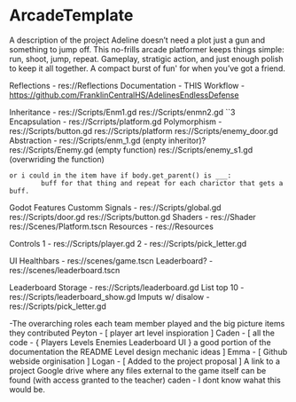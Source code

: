# ArcadeTemplate
A description of the project
Adeline doesn’t need a plot
just a gun and something to jump off. 
This no-frills arcade platformer keeps things simple:
run, shoot, jump, repeat. 
Gameplay, stratigic action, and just enough polish to keep it all together. 
A compact burst of fun' for when you’ve got a friend.



Reflections - res://Reflections
Documentation - THIS
Workflow - https://github.com/FranklinCentralHS/AdelinesEndlessDefense



Inheritance - res://Scripts/Enm1.gd
				res://Scripts/enmn2.gd
				``3
Encapsulation - res://Scrripts/platform.gd 
Polymorphism - res://Scripts/button.gd
				res://Scripts/platform
				res://Scripts/enemy_door.gd
Abstraction - res://Scripts/enm_1.gd   (enpty inheritor)?
				res://Scripts/Enemy.gd (empty function)
				res://Scripts/enemy_s1.gd (overwriding the function)
	
	or i could in the item have if body.get_parent() is ___:
			buff for that thing and repeat for each charictor that gets a buff.

Godot Features
Customm Signals - res://Scripts/global.gd
					res://Scripts/door.gd
					res://Scripts/button.gd
Shaders - res://Shader
			res://Scenes/Platform.tscn
Resources - res://Resources
			
Controls
1 - res://Scripts/player.gd
2 - res://Scripts/pick_letter.gd

UI
Healthbars - res://scenes/game.tscn
Leaderboard? - res://scenes/leaderboard.tscn

Leaderboard
Storage - res://Scripts/leaderboard.gd
List top 10 - res://Scripts/leaderboard_show.gd
Imputs w/ disalow - res://Scripts/pick_letter.gd

-The overarching roles each team member played and the big picture items they contributed
Peyton - [
	player art
	level inspioration
]
Caden - [
	all the code - {
		Players
		Levels
		Enemies
		Leaderboard
		UI
	}
	a good portion of the documentation
	the README
	Level design
	mechanic ideas
]
Emma - [
	Github webside orginisation
]
Logan - [
	Added to the project proposal
]
A link to a project Google drive where any files external to the game itself can be found (with access granted to the teacher)
 caden - I dont know wahat this would be.
